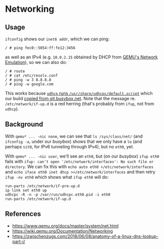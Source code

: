 # Networking

## Usage

`ifconfig` shows our `inet6 addr`, which we can ping:

    / # ping fec0::5054:ff:fe12:3456

as well as an IPv4 (e.g. `10.0.2.15` obtained by DHCP from
[QEMU's Network Emulation](https://www.qemu.org/docs/master/system/net.html)), so we can also do:

    / # route
    / # cat /etc/resolv.conf
    / # ping -w 3 8.8.8.8
    / # ping -w google.com

This works because [`udhcp` runs `/usr/share/udhcpc/default.script`](https://udhcp.busybox.net/README.udhcpc)
which our build [copied from git.busybox.net](https://git.busybox.net/busybox/plain/examples/udhcp/simple.script).
Note that the message re. `/etc/network/if-up.d` is a red herring (that's probably from `ifup`, not from `udhcp`).


## Background

With `qemu* ... -nic none`, we can see that `ls /sys/class/net/`
(and `ifconfig -a`, under our _busybox_) shows that we only have a `lo`
(and perhaps `sit0`, for IPv6 tunneling through IPv4), but no `eth0`, yet.

With `qemu* ... -nic user`, we'll see an `eth0`, but (on our _busybox_)
`ifup eth0` fails with `ifup: can't open '/etc/network/interfaces': No such file or directory`.
We can fix this with `echo auto eth0 >/etc/network/interfaces` and `echo iface eth0 inet dhcp >>/etc/network/interfaces` and then retry `ifup -nv eth0` which shows what `ifup eth0` will do:

    run-parts /etc/network/if-pre-up.d
    ip link set eth0 up
    udhcpc -R -n -p /var/run/udhcpc.eth0.pid -i eth0
    run-parts /etc/network/if-up.d


## References

* https://www.qemu.org/docs/master/system/net.html
* https://wiki.qemu.org/Documentation/Networking
* https://zwischenzugs.com/2018/06/08/anatomy-of-a-linux-dns-lookup-part-i/
